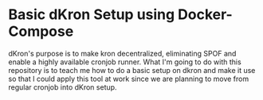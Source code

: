 # Basic dKron Setup using Docker-Compose

dKron's purpose is to make kron decentralized, eliminating SPOF and enable a highly
available cronjob runner. What I'm going to do with this repository is to teach me how to
do a basic setup on dkron and make it use so that I could apply this tool at work since we
are planning to move from regular cronjob into dKron setup.
